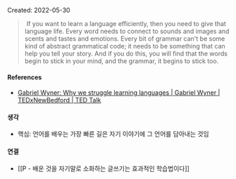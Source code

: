 Created: 2022-05-30

> If you want to learn a language efficiently, then you need to give that language life. Every word needs to connect to sounds and images and scents and tastes and emotions. Every bit of grammar can't be some kind of abstract grammatical code; it needs to be something that can help you tell your story. And if you do this, you will find that the words begin to stick in your mind, and the grammar, it begins to stick too.

#### References
- [Gabriel Wyner: Why we struggle learning languages | Gabriel Wyner | TEDxNewBedford | TED Talk](https://www.ted.com/talks/gabriel_wyner_why_we_struggle_learning_languages/transcript?language=en)

#### 생각
- 핵심: 언어를 배우는 가장 빠른 길은 자기 이야기에 그 언어를 담아내는 것임 

#### 연결
- [[P - 배운 것을 자기말로 소화하는 글쓰기는 효과적인 학습법이다]]